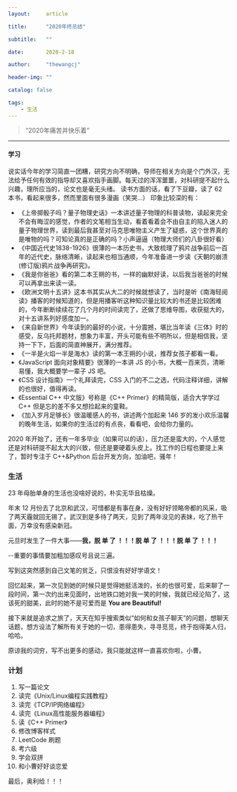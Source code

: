 ```yaml
---
layout:     article

title:      "2020年终总结"

subtitle:   ""

date:       2020-2-18

author:     "thewangcj"

header-img: ""

catalog: false

tags:
    - 生活
---
```


> “2020年痛苦并快乐着”

------

<!--more-->

#### 学习
说实话今年的学习简直一团糟，研究方向不明确，导师在相关方向是个门外汉，无法给予任何有效的指导却又喜欢指手画脚。每天过的浑浑噩噩，对科研提不起什么兴趣，理所应当的，论文也是毫无头绪。
读书方面的话，看了下豆瓣，读了 62 本书，看起来很多，然而里面有很多漫画（笑哭...）
印象比较深的有：

- 《上帝掷骰子吗？量子物理史话》一本讲述量子物理的科普读物，读起来完全不会有晦涩的感觉，作者的文笔相当生动，看着看着会不由自主的陷入迷人的量子物理世界，读到最后我甚至对马克思唯物主义产生了疑惑，这个世界真的是唯物的吗？可知论真的是正确的吗？小声逼逼（物理大师们的八卦很好看）
- 《中国近代史1838-1926》很薄的一本历史书，大致梳理了鸦片战争前后一百年的近代史，脉络清晰，读起来也相当通顺，今年准备进一步读《天朝的崩溃(修订版)鸦片战争再研究》。
- 《我是你爸爸》看的第二本王朔的书，一样的幽默好读，以后我当爸爸的时候可以再拿出来读一读。
- 《欧洲文明十五讲》这本书其实从大二的时候就想读了，当时是听《南海轻阅读》播客的时候知道的，但是用播客听这种知识量比较大的书还是比较困难的，今年断断续续花了几个月的时间读完了，还做了思维导图，收获挺大的，对十五讲系列好感度加一。
- 《来自新世界》今年读到的最好的小说，十分震撼，堪比当年读《三体》时的感受，反乌托邦题材，想象力丰富，开头可能有些不明所以，但是相信我，坚持一下下，后面的简直神展开，满分推荐。
- 《一半是火焰一半是海水》读的第一本王朔的小说，推荐女孩子都看一看。
- 《JavaScript 面向对象精要》很薄的一本讲 JS 的小书，大概一百来页，清晰易懂，我大概要学一辈子 JS 吧。
- 《CSS 设计指南》一个礼拜读完，CSS 入门的不二之选，代码注释详细，讲解的也很好，值得再读。
- 《Essential C++ 中文版》号称是《C++ Primer》的精简版，适合大学学过 C++ 但是忘的差不多又想捡起来的童鞋。
- 《加入岁月足够长》很温暖感人的书，讲述两个加起来 146 岁的发小欢乐温馨的晚年生活，如果你的生活过的有点丧，看看吧，会给你力量的。

2020 年开始了，还有一年多毕业（如果可以的话），压力还是蛮大的，个人感觉还是对科研提不起太大的兴致，但还是要硬着头皮上。找工作的日程也要提上来了，暂时专注于 C++&Python 后台开发方向，加油吧，骚年！

### 生活

23 年母胎单身的生活也没啥好说的，朴实无华且枯燥。

年末 12 月份去了北京和武汉，可惜都是有事在身，没有好好领略帝都的风采，吸了两天霾就回无锡了，武汉到是多待了两天，见到了两年没见的表妹，吃了热干面，万幸没有感染新冠。

元旦时发生了一件大事——**我，脱 单 了 ！！！脱 单 了 ！！！脱 单 了 ！！！**

--重要的事情要加粗加感叹号且说三遍。

写到这突然感到自己文笔的贫乏，只恨没有好好学语文！

回忆起来，第一次见到她的时候只是觉得她挺活泼的，长的也很可爱，后来聊了一段时间，第一次约出来见面时，出地铁口她对我一笑的时候，我就已经沦陷了，这该死的甜美，此时的她不是可爱而是 **You are Beautiful!**

接下来就是追求之旅了，天天在知乎搜索类似“如何和女孩子聊天”的问题，想聊天话题，想方设法了解所有关于她的一切，患得患失，寻寻觅觅，终于抱得美人归，哈哈。

原谅我的词穷，写不出更多的感动，我只能就这样一直喜欢你啦，小曹。

### 计划

1. 写一篇论文
2. 读完《Unix/Linux编程实践教程》
3. 读完《TCP/IP网络编程》
4. 读完《Linux高性能服务器编程》
5. 读《C++ Primer》
6. 修改博客样式
7. LeetCode 刷题
8. 考六级
9. 学会双拼
10. 和小曹好好谈恋爱

最后，奥利给！！！